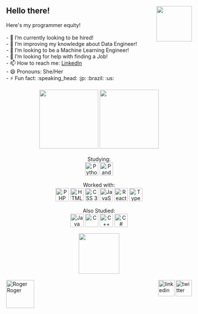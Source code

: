 <h2> Hello there! <img align="right" height="96rem" src="https://media.giphy.com/media/7JC7bCJJGj44aBwB8p/giphy.gif"></h2>
 Here's my programmer equity!

<div style="display: inline_block">
  <div>
    <br>- 🔭 I’m currently looking to be hired!
    <br>- 🌱 I’m improving my knowledge about Data Engineer!
    <br>- 👯 I’m looking to be a Machine Learning Engineer! 
    <br>- 🤔 I’m looking for help with finding a Job!
    <br>- 📫 How to reach me: <a href="https://www.linkedin.com/in/bianca-emi/" target="_blank">LinkedIn</a>
    <br>- 😄 Pronouns: She/Her
    <br>- ⚡ Fun fact: :speaking_head: :jp: :brazil: :us:
  </div>
</div>

<!-- [GitHub Stats] -->
<div align="center">
  <br>
  <img height="160em" src="https://github-readme-stats.vercel.app/api?username=bemibrando&show_icons=true&theme=tokyonight&count_private=true"/>
  <img height="160em" src="https://github-readme-stats.vercel.app/api/top-langs/?username=bemibrando&layout=compact&langs_count=8&theme=tokyonight"/>
</div>
  <br>
<!-- [Knowledge] -->  
<div align="center" style="display: inline_block">
  Studying:
  <br>
  <img align="center" alt="Python" height="36rem" src="https://img.shields.io/badge/python-3670A0?style=for-the-badge&logo=python&logoColor=ffdd54">
  <img align="center" alt="Pandas" height="36rem" src="https://img.shields.io/badge/pandas-%23150458.svg?style=for-the-badge&logo=pandas&logoColor=white">
</div>
  <br>
<div align="center" style="display: inline_block">
  Worked with:
  <br>
  <img align="center" alt="PHP" height="36rem" src="https://img.shields.io/badge/php-%23777BB4.svg?style=for-the-badge&logo=php&logoColor=white">
  <img align="center" alt="HTML5" height="36rem" src="https://img.shields.io/badge/html5-%23E34F26.svg?style=for-the-badge&logo=html5&logoColor=white">
  <img align="center" alt="CSS 3" height="36rem" src="https://img.shields.io/badge/css3-%231572B6.svg?style=for-the-badge&logo=css3&logoColor=white">
  <img align="center" alt="JavaScript" height="36rem" src="https://img.shields.io/badge/javascript-%23323330.svg?style=for-the-badge&logo=javascript&logoColor=%23F7DF1E">
  <img align="center" alt="React" height="36rem" src="https://img.shields.io/badge/react-%2320232a.svg?style=for-the-badge&logo=react&logoColor=%2361DAFB">
  <img align="center" alt="TypeScript" height="36rem" src="https://img.shields.io/badge/typescript-%23007ACC.svg?style=for-the-badge&logo=typescript&logoColor=white">
</div>
  <br>  
<div align="center" style="display: inline_block">
  Also Studied:
  <br>
  <img align="center" alt="Java" height="36rem" src="https://img.shields.io/badge/java-%23ED8B00.svg?style=for-the-badge&logo=java&logoColor=white">
  <img align="center" alt="C" height="36rem" src="https://img.shields.io/badge/c-%2300599C.svg?style=for-the-badge&logo=c&logoColor=white">
  <img align="center" alt="C++" height="36rem" src="https://img.shields.io/badge/c++-%2300599C.svg?style=for-the-badge&logo=c%2B%2B&logoColor=white">
  <img align="center" alt="C#" height="36rem" src="https://img.shields.io/badge/c%23-%23239120.svg?style=for-the-badge&logo=c-sharp&logoColor=white">
</div>
 
<!-- [GitHub Troohy] -->
<div>
    <br>
  <div align="center">
    <img style="vertical-align:bottom; float:center" height="110rem" src="https://github-profile-trophy.vercel.app/?username=bemibrando&theme=algolia&rank=S,AAA,AA,A,B,C,SECRET,UNKNOWN" /> 
  </div>
  <div>
    <br>
    <div>
      <!-- [SocialMedias] -->
      <a href="https://twitter.com/bemibrando" target="_blank"><img  align="right" height="44rem" alt="twitter" src="https://img.icons8.com/color/96/000000/twitter-squared.png" target="_blank"></a>
<a href="https://www.linkedin.com/in/bianca-emi/" target="_blank"><img align="right" height="44rem" alt="linkedin" src="https://img.icons8.com/color/96/000000/linkedin.png" target="_blank"/></a>
    </div>
    <img align="left" alt="Roger Roger" height="76rem" src="https://media.giphy.com/media/xT9DPr4VjeCgeiLoMo/giphy.gif">
  </div>
</div>
